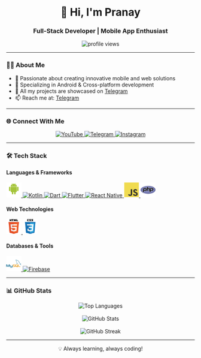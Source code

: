 <div align="center">
  <h1>👋 Hi, I'm Pranay</h1>
  <h3>Full-Stack Developer | Mobile App Enthusiast</h3>
  
  <img src="https://komarev.com/ghpvc/?username=nextgen-coders-telugu&label=Profile%20Views&color=0e75b6&style=flat" alt="profile views" />
</div>

---

### 👨‍💻 About Me

- 🌟 Passionate about creating innovative mobile and web solutions
- 📱 Specializing in Android & Cross-platform development
- 🤝 All my projects are showcased on [Telegram](https://t.me/nextgencodertelugu)
- 📫 Reach me at: [Telegram](https://t.me/nextgencodertelugu)

---

### 🌐 Connect With Me

<div align="center">
  <a href="https://www.youtube.com/c/nextgencartoons16" target="_blank">
    <img src="https://raw.githubusercontent.com/rahuldkjain/github-profile-readme-generator/master/src/images/icons/Social/youtube.svg" alt="YouTube" height="30" width="40" />
  </a>
  <a href="https://t.me/nextgencodertelugu" target="_blank">
    <img src="https://raw.githubusercontent.com/rahuldkjain/github-profile-readme-generator/master/src/images/icons/Social/telegram.svg" alt="Telegram" height="30" width="40" />
  </a>
  <a href="https://www.instagram.com/your-instagram-handle" target="_blank">
    <img src="https://raw.githubusercontent.com/rahuldkjain/github-profile-readme-generator/master/src/images/icons/Social/instagram.svg" alt="Instagram" height="30" width="40" />
  </a>
</div>

---

### 🛠️ Tech Stack

#### Languages & Frameworks
<div align="left">
  <a href="https://developer.android.com" target="_blank">
    <img src="https://raw.githubusercontent.com/devicons/devicon/master/icons/android/android-original-wordmark.svg" alt="Android" width="40" height="40"/>
  </a>
  <a href="https://kotlinlang.org" target="_blank">
    <img src="https://www.vectorlogo.zone/logos/kotlinlang/kotlinlang-icon.svg" alt="Kotlin" width="40" height="40"/>
  </a>
  <a href="https://dart.dev" target="_blank">
    <img src="https://www.vectorlogo.zone/logos/dartlang/dartlang-icon.svg" alt="Dart" width="40" height="40"/>
  </a>
  <a href="https://flutter.dev" target="_blank">
    <img src="https://www.vectorlogo.zone/logos/flutterio/flutterio-icon.svg" alt="Flutter" width="40" height="40"/>
  </a>
  <a href="https://reactnative.dev/" target="_blank">
    <img src="https://reactnative.dev/img/header_logo.svg" alt="React Native" width="40" height="40"/>
  </a>
  <a href="https://developer.mozilla.org/en-US/docs/Web/JavaScript" target="_blank">
    <img src="https://raw.githubusercontent.com/devicons/devicon/master/icons/javascript/javascript-original.svg" alt="JavaScript" width="40" height="40"/>
  </a>
  <a href="https://www.php.net" target="_blank">
    <img src="https://raw.githubusercontent.com/devicons/devicon/master/icons/php/php-original.svg" alt="PHP" width="40" height="40"/>
  </a>
</div>

#### Web Technologies
<div align="left">
  <a href="https://www.w3.org/html/" target="_blank">
    <img src="https://raw.githubusercontent.com/devicons/devicon/master/icons/html5/html5-original-wordmark.svg" alt="HTML5" width="40" height="40"/>
  </a>
  <a href="https://www.w3schools.com/css/" target="_blank">
    <img src="https://raw.githubusercontent.com/devicons/devicon/master/icons/css3/css3-original-wordmark.svg" alt="CSS3" width="40" height="40"/>
  </a>
</div>

#### Databases & Tools
<div align="left">
  <a href="https://www.mysql.com/" target="_blank">
    <img src="https://raw.githubusercontent.com/devicons/devicon/master/icons/mysql/mysql-original-wordmark.svg" alt="MySQL" width="40" height="40"/>
  </a>
  <a href="https://firebase.google.com/" target="_blank">
    <img src="https://www.vectorlogo.zone/logos/firebase/firebase-icon.svg" alt="Firebase" width="40" height="40"/>
  </a>
</div>

---

### 📊 GitHub Stats

<div align="center">
  <img src="https://github-readme-stats.vercel.app/api/top-langs?username=nextgen-coders-telugu&show_icons=true&locale=en&layout=compact&theme=transparent" alt="Top Languages" />
  <br/><br/>
  <img src="https://github-readme-stats.vercel.app/api?username=nextgen-coders-telugu&show_icons=true&locale=en&theme=transparent" alt="GitHub Stats" />
  <br/><br/>
  <img src="https://github-readme-streak-stats.herokuapp.com/?user=nextgen-coders-telugu&theme=transparent" alt="GitHub Streak" />
</div>

---

<div align="center">
  <p>💡 Always learning, always coding!</p>
</div>
